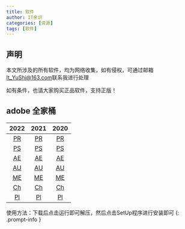 ```yaml
---
title: 软件
author: IT余识
categories: [资源]
tags: [软件]     
---
```


## 声明

本文所涉及的所有软件，均为网络收集，如有侵权，可通过邮箱<It_YuShi@163.com>联系我进行处理

如有条件，也请大家购买正品软件，支持正版！

## adobe 全家桶

|2022|2021|2020|
|:---:|:---:|:---:|
|[PR](https://www.aliyundrive.com/s/CmXTUsxvTiZ)|[PR](https://www.aliyundrive.com/s/Ltas2YTYPJv)|[PR](https://www.aliyundrive.com/s/ii9Cp9KYoba)|
|[PS](https://www.aliyundrive.com/s/eDuZ4Ng3BsN)|[PS](https://www.aliyundrive.com/s/xHGsRTi6Zgr)|[PS](https://www.aliyundrive.com/s/apVBnsZAMas)|
|[AE](https://www.aliyundrive.com/s/t2UVgm8J9nL)|[AE](https://www.aliyundrive.com/s/ER39tLhvNPK)|[AE](https://www.aliyundrive.com/s/GYVHefxn3RJ)|
|[AU](https://www.aliyundrive.com/s/Zyz4bXmDCCJ)|[AU](https://www.aliyundrive.com/s/eHEUcVgHfVN)|[AU](https://www.aliyundrive.com/s/tJpiofiSNJw)|
|[ME](https://www.aliyundrive.com/s/HCSUK53M76L)|[ME](https://www.aliyundrive.com/s/J5uB7eregWf)|[ME](https://www.aliyundrive.com/s/6CVqt5shWJS)|
|[Ch](https://www.aliyundrive.com/s/jb6Vbddbxar)|[Ch](https://www.aliyundrive.com/s/SYF9Ttn28Js)|[Ch](https://www.aliyundrive.com/s/itNKHFAF5o3)|
|[Pl](https://www.aliyundrive.com/s/hbgDWE33iQz)|[Pl](https://www.aliyundrive.com/s/2X46rpaDMLn)|[Pl](https://www.aliyundrive.com/s/cibjTHdYrBH)|


使用方法：下载后点击运行即可解压，然后点击SetUp程序进行安装即可
{: .prompt-info }